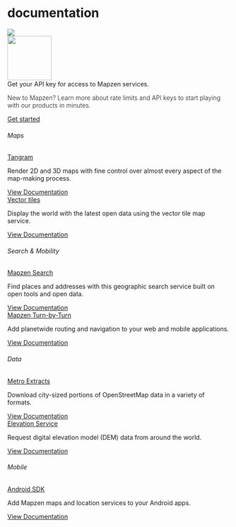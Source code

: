 <style>
.cta-paragraph {
	font-weight: 300;
}

.job-title docs-title {
	font-size: 20px;
}
</style>

<div class="container" id="content">
	<div class="row headroom-large footroom-large">
		<div class="col-xs-12 text-center">
			<h1 class="red-text">
				documentation
			</h1>
		</div>
	</div>
	<div class="row">
		<div class="col-xs-12 text-center headroom-extra-large footroom-large">
			<img class="red-compass" src="https://mapzen.com/common/styleguide/images/divider/compass-red.png">
		</div>
	</div>
	<div class="cta-container footroom-large">
		<div class="cta-text">
			<div class="hidden-xs col-sm-2">
				<img width="100px" src="https://mapzen.com/common/styleguide/images/feedback.svg">
			</div>
			<div class="col-xs-12 col-sm-10">
				Get your API key for access to Mapzen services.<br>
				<p class ="cta-paragraph"> New to Mapzen? Learn more about rate limits and API keys to start playing with our products in minutes.</p>
			</div>
	  </div>
	  <div class="cta-btn">
	    <a href="http://www.mapzen.com/documentation/overview" class="btn btn-mapzen">Get started</a>
	  </div>
	</div>
	<div class="row jobs">
	  <div class="col-xs-12 footroom-large">
	    <h6 class="team-name cateogory-title"> Maps </h6>
	    <div class="job-info-container category-info-container first">
	      <div class="job-info category-info">
	        <a class="job-title docs-title" href="tangram/">Tangram</a>
	        <p class="excerpt"> Render 2D and 3D maps with fine control over almost every aspect of the map-making process. </p>
	      </div>
				<div class="read-more">
					<a class="btn btn-default btn-transparent" href="tangram/"> View Documentation </a>
	      </div>
	    </div>
	    <div class="job-info-container category-info-container">
	      <div class="job-info category-info">
	        <a class="job-title docs-title" href="vector-tiles/">Vector tiles</a>
	        <p class="excerpt"> Display the world with the latest open data using the vector tile map service.</p>
	      </div>
				<div class="read-more">
					<a class="btn btn-default btn-transparent" href="vector-tiles/"> View Documentation </a>
	      </div>
	    </div>
	  </div>
	  <div class="col-xs-12 footroom-large">
	    <h6 class="team-name cateogory-title"> Search & Mobility </h6>
	    <div class="job-info-container category-info-container first">
	      <div class="job-info category-info">
	        <a class="job-title docs-title" href="search/">Mapzen Search</a>
	        <p class="excerpt"> Find places and addresses with this geographic search service built on open tools and open data.</p>
	      </div>
				<div class="read-more">
					<a class="btn btn-default btn-transparent" href="search/"> View Documentation </a>
	      </div>
	    </div>
	    <div class="job-info-container category-info-container">
	      <div class="job-info category-info">
	        <a class="job-title docs-title" href="turn-by-turn/">Mapzen Turn-by-Turn</a>
	        <p class="excerpt"> Add planetwide routing and navigation to your web and mobile applications.</p>
	      </div>
				<div class="read-more">
					<a class="btn btn-default btn-transparent" href="turn-by-turn/"> View Documentation </a>
	      </div>
	    </div>
	  </div>
 		<div class="col-xs-12 footroom-large">
	    <h6 class="team-name cateogory-title"> Data </h6>
	    <div class="job-info-container category-info-container first">
	      <div class="job-info category-info">
	        <a class="job-title docs-title" href="metro-extracts/">Metro Extracts</a>
	        <p class="excerpt"> Download city-sized portions of OpenStreetMap data in a variety of formats.</p>
	      </div>
				<div class="read-more">
					<a class="btn btn-default btn-transparent" href="metro-extracts/"> View Documentation </a>
	      </div>
	    </div>
	    <div class="job-info-container category-info-container">
	      <div class="job-info category-info">
	        <a class="job-title docs-title" href="elevation/">Elevation Service</a>
	        <p class="excerpt"> Request digital elevation model (DEM) data from around the world. </p>
	      </div>
				<div class="read-more">
					<a class="btn btn-default btn-transparent" href="elevation/"> View Documentation </a>
	      </div>
	    </div>
	  </div>
 		<div class="col-xs-12 footroom-large">
	    <h6 class="team-name cateogory-title"> Mobile </h6>
	    <div class="job-info-container category-info-container first">
	      <div class="job-info category-info">
	        <a class="job-title docs-title" href="android/">Android SDK</a>
	        <p class="excerpt"> Add Mapzen maps and location services to your Android apps.</p>
	      </div>
				<div class="read-more">
					<a class="btn btn-default btn-transparent" href="android/"> View Documentation </a>
	      </div>
	    </div>
	  </div>
	</div>
</div>
